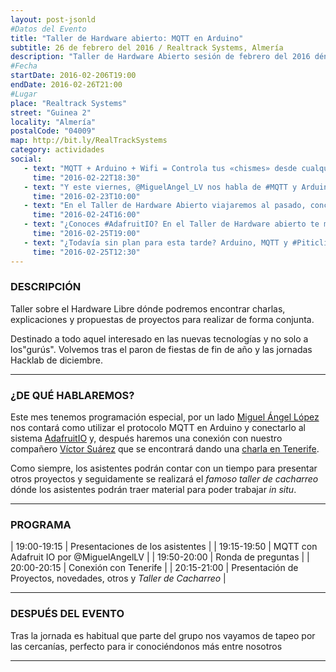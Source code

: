 ```yaml
---
layout: post-jsonld
#Datos del Evento
title: "Taller de Hardware abierto: MQTT en Arduino"
subtitle: 26 de febrero del 2016 / Realtrack Systems, Almería
description: "Taller de Hardware Abierto sesión de febrero del 2016 dénde hablaremos de como utlizar el protocolo MQTT en Arduino"
#Fecha
startDate: 2016-02-206T19:00
endDate: 2016-02-26T21:00
#Lugar
place: "Realtrack Systems"
street: "Guinea 2"
locality: "Almería"
postalCode: "04009"
map: http://bit.ly/RealTrackSystems
category: actividades
social:
   - text: "MQTT + Arduino + Wifi = Controla tus «chismes» desde cualquier navegador web"
     time: "2016-02-22T18:30"
   - text: "Y este viernes, @MiguelAngel_LV nos habla de #MQTT y Arduino. Y, después... conexión con @zerasul desde Canarias."
     time: "2016-02-23T10:00"
   - text: "En el Taller de Hardware Abierto viajaremos al pasado, concretamente, 1 hora, para hablar con @zerasul"
     time: "2016-02-24T16:00"
   - text: "¿Conoces #AdafruitIO? En el Taller de Hardware abierto te mostramos como usarlo junto a t Arduino"
     time: "2016-02-25T19:00"
   - text: "¿Todavía sin plan para esta tarde? Arduino, MQTT y #PiticlisBonicos en el Hardware Abierto."
     time: "2016-02-25T12:30"
---
```

### DESCRIPCIÓN

Taller sobre el Hardware Libre dónde podremos encontrar charlas, explicaciones y propuestas de proyectos para realizar de forma conjunta.

Destinado a todo aquel interesado en las nuevas tecnologías y no solo a los"gurús". Volvemos tras el paron de fiestas de fin de año y las jornadas Hacklab de diciembre.

---


### ¿DE QUÉ HABLAREMOS?

Este mes tenemos programación especial, por un lado [Miguel Ángel López](https://twitter.com/miguelangel_lv) nos contará como 
utilizar el protocolo MQTT en Arduino y conectarlo al sistema [AdafruitIO](https://io.adafruit.com/) y, después haremos una conexión con nuestro 
compañero [Víctor Suárez](https://twitter.com/zerasul/) que se encontrará dando una 
[charla en Tenerife](http://hacklabalmeria.net/actividades/2016/02/26/gente-que-hace-cosas-con-cacharros.html).


Como siempre, los asistentes podrán contar con un tiempo para presentar otros proyectos y seguidamente se realizará el _famoso taller de cacharreo_ dónde los asistentes podrán traer material para poder trabajar _in situ_.

---

### PROGRAMA

| 19:00-19:15   | Presentaciones de los asistentes  |
| 19:15-19:50   | MQTT con Adafruit IO por @MiguelAngelLV  |
| 19:50-20:00   | Ronda de preguntas |
| 20:00-20:15   | Conexión con Tenerife |
| 20:15-21:00   | Presentación de Proyectos, novedades, otros y _Taller de Cacharreo_ |

---

### DESPUÉS DEL EVENTO

Tras la jornada es habitual que parte del grupo nos vayamos de tapeo por las cercanías, perfecto para ir conociéndonos más entre nosotros

---
